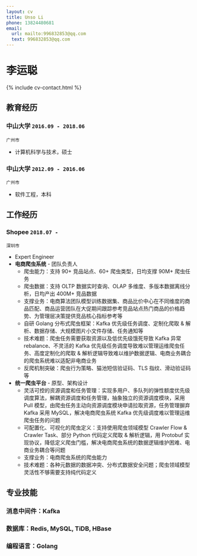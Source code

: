 ```yaml
---
layout: cv
title: Unso Li
phone: 13824480681
email:
  url: mailto:996832853@qq.com
  text: 996832853@qq.com
---
```


# 李运聪

<!--
include contact information from the front matter
Supported arguments:
    - homepage: url, text
    - phone
    - email
-->

{% include cv-contact.html %}

## 教育经历

### **中山大学** `2016.09 - 2018.06`

```
广州市
```

- 计算机科学与技术，硕士

### **中山大学** `2012.09 - 2016.06`

```
广州市
```

- 软件工程，本科

## 工作经历
### **Shopee** `2018.07 -`

```
深圳市
```

- Expert Engineer
- **电商爬虫系统** - 团队负责人
  - 爬虫能力：支持 90+ 竞品站点、60+ 爬虫类型，日均支撑 90M+ 爬虫任务
  - 爬虫数据：支持 OLTP 数据实时查询、OLAP 多维度、多版本数据离线分析，日均产出 400M+ 竞品数据
  - 支撑业务：电商算法团队模型训练数据集、商品比价中心在不同维度的商品匹配、商品运营团队在大促期间跟踪参考竞品站点热门商品的价格趋势、为管理层决策提供竞品核心指标参考等
  - 自研 Golang 分布式爬虫框架：Kafka 优先级任务调度、定制化爬取 & 解析、数据存储、大规模图片小文件存储、任务通知等
  - 技术难题：爬虫任务需要获取资源以及低优先级饿死导致 Kafka 异常 rebalance、不灵活的 Kafka 优先级任务调度导致难以管理运维爬虫任务、高度定制化的爬取 & 解析逻辑导致难以维护数据逻辑、电商业务耦合的爬虫系统难以适配非电商业务
  - 反爬机制突破：爬虫行为策略、猫池短信验证码、TLS 指纹、滑动验证码等
- **统一爬虫平台** - 原型、架构设计
  - 灵活可控的资源调度和任务管理：实现多用户、多队列的弹性额度优先级调度算法，解耦资源调度和任务管理，抽象独立的资源调度模块，采用 Pull 模型，由爬虫任务主动向资源调度模块申请拉取资源，任务管理摒弃 Kafka 采用 MySQL，解决电商爬虫系统 Kafka 优先级调度难以管理运维爬虫任务的问题
  - 可配置化、可视化的爬虫定义：支持使用爬虫领域模型 Crawler Flow & Crawler Task、部分 Python 代码定义爬取 & 解析逻辑，用 Protobuf 实现协议，降低定义爬虫门槛，解决电商爬虫系统的数据逻辑维护困难、电商业务耦合等问题
  - 支撑业务：电商爬虫系统的爬虫能力
  - 技术难题：各种元数据的数据冲突、分布式数据安全问题；爬虫领域模型灵活性不够需要支持纯代码定义

## 专业技能

### **消息中间件**：Kafka
### **数据库**：Redis, MySQL, TiDB, HBase
### **编程语言**：Golang

<!-- ### Footer

Last updated: May 2013 -->
